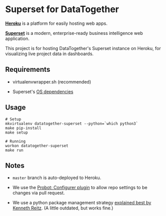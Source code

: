# Superset for DataTogether

**[Heroku][]** is a platform for easily hosting web apps.

**[Superset][]** is a modern, enterprise-ready business intelligence web
application.

   [Heroku]: https://www.heroku.com/about
   [Superset]: https://medium.com/airbnb-engineering/caravel-airbnb-s-data-exploration-platform-15a72aa610e5

This project is for hosting DataTogether's Superset instance on Heroku, for
visualizing live project data in dashboards.

## Requirements

* virtualenvwrapper.sh (recommended)
* Superset's [OS dependencies][]

   [OS dependencies]: https://superset.incubator.apache.org/installation.html#os-dependencies

## Usage

```
# Setup
mkvirtualenv datatogether-superset --python=`which python3`
make pip-install
make setup
```

```
# Running
workon datatogether-superset
make run
```

## Notes

* `master` branch is auto-deployed to Heroku.
* We use the [Probot: Configurer plugin][configurer] to allow repo settings to be
  changes via pull request.
* We use a python package management strategy [explained best by Kenneth
  Reitz][pip-strat]. (A little outdated, but works fine.)

   [configurer]: https://github.com/apps/configurer
   [pip-strat]: https://www.kennethreitz.org/essays/a-better-pip-workflow
